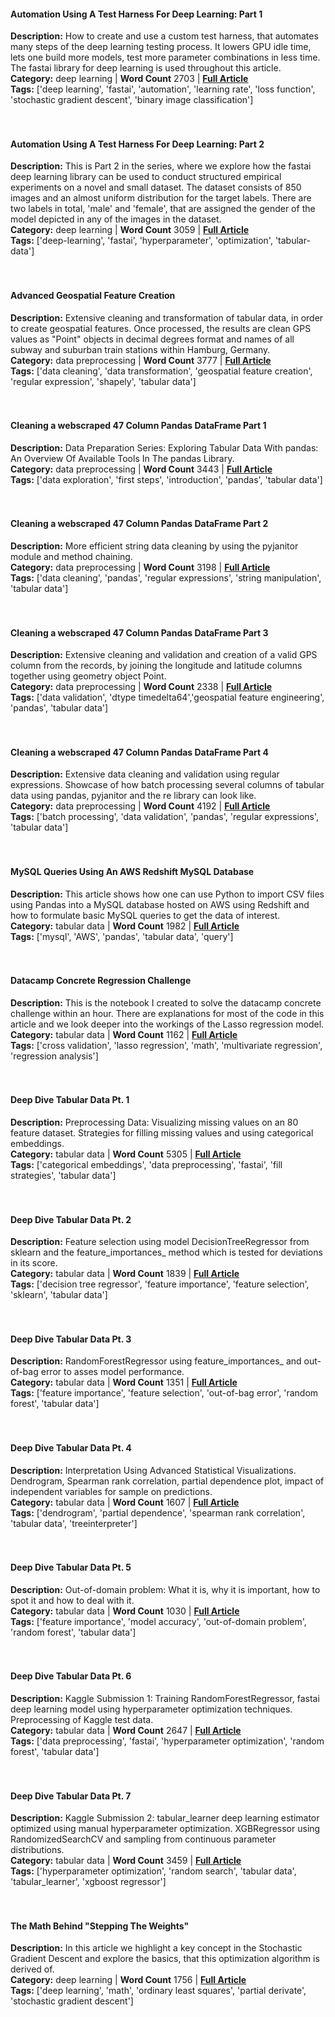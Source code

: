 <p><H4>Automation Using A Test Harness For Deep Learning: Part 1</H4><strong>Description:</strong> How to create and use a custom test harness, that automates many steps of the deep learning testing process. It lowers GPU idle time, lets one build more models, test more parameter combinations in less time. The fastai library for deep learning is used throughout this article.<br>                <strong>Category:</strong> deep learning | <strong>Word Count</strong>                2703 | <strong><a href="https://deep-learning-mastery.com/projects/1st_tm/">Full Article</a></strong><br>                <strong>Tags:</strong>  ['deep learning', 'fastai', 'automation', 'learning rate', 'loss function', 'stochastic gradient descent', 'binary image classification']<br>                <br><br></p>
<p><H4>Automation Using A Test Harness For Deep Learning: Part 2</H4><strong>Description:</strong> This is Part 2 in the series, where we explore how the fastai deep learning  library can be used to conduct structured empirical experiments on a novel and small dataset. The dataset consists of 850 images and an almost uniform distribution for the target labels. There are two labels in total, 'male' and 'female', that are assigned the gender of the model depicted in any of the images in the dataset.<br>                <strong>Category:</strong> deep learning | <strong>Word Count</strong>                3059 | <strong><a href="https://deep-learning-mastery.com/projects/2nd_tm/">Full Article</a></strong><br>                <strong>Tags:</strong>  ['deep-learning', 'fastai', 'hyperparameter', 'optimization', 'tabular-data']<br>                <br><br></p>
<p><H4>Advanced Geospatial Feature Creation</H4><strong>Description:</strong> Extensive cleaning and transformation of tabular data, in order to create geospatial features. Once processed, the results are clean GPS values as "Point" objects in decimal degrees format and names of all subway and suburban train stations within Hamburg, Germany.<br>                <strong>Category:</strong> data preprocessing | <strong>Word Count</strong>                3777 | <strong><a href="https://deep-learning-mastery.com/projects/advanced-geospatial-feature-creation/">Full Article</a></strong><br>                <strong>Tags:</strong>  ['data cleaning', 'data transformation', 'geospatial feature creation', 'regular expression', 'shapely', 'tabular data']<br>                <br><br></p>
<p><H4>Cleaning a webscraped 47 Column Pandas DataFrame Part 1</H4><strong>Description:</strong> Data Preparation Series: Exploring Tabular Data With pandas: An Overview Of Available Tools In The pandas Library.<br>                <strong>Category:</strong> data preprocessing | <strong>Word Count</strong>                3443 | <strong><a href="https://deep-learning-mastery.com/projects/data_prep_1/">Full Article</a></strong><br>                <strong>Tags:</strong>  ['data exploration', 'first steps', 'introduction', 'pandas', 'tabular data']<br>                <br><br></p>
<p><H4>Cleaning a webscraped 47 Column Pandas DataFrame Part 2</H4><strong>Description:</strong> More efficient string data cleaning by using the pyjanitor module and method chaining.<br>                <strong>Category:</strong> data preprocessing | <strong>Word Count</strong>                3198 | <strong><a href="https://deep-learning-mastery.com/projects/data_prep_2/">Full Article</a></strong><br>                <strong>Tags:</strong>  ['data cleaning', 'pandas', 'regular expressions', 'string manipulation', 'tabular data']<br>                <br><br></p>
<p><H4>Cleaning a webscraped 47 Column Pandas DataFrame Part 3</H4><strong>Description:</strong> Extensive cleaning and validation and creation of a valid GPS column from the records, by joining the longitude and latitude columns together using geometry object Point.<br>                <strong>Category:</strong> data preprocessing | <strong>Word Count</strong>                2338 | <strong><a href="https://deep-learning-mastery.com/projects/data_prep_3/">Full Article</a></strong><br>                <strong>Tags:</strong>  ['data validation', 'dtype timedelta64','geospatial feature engineering', 'pandas', 'tabular data']<br>                <br><br></p>
<p><H4>Cleaning a webscraped 47 Column Pandas DataFrame Part 4</H4><strong>Description:</strong> Extensive data cleaning and validation using regular expressions. Showcase of how batch processing several columns of tabular data using pandas, pyjanitor and the re library can look like.<br>                <strong>Category:</strong> data preprocessing | <strong>Word Count</strong>                4192 | <strong><a href="https://deep-learning-mastery.com/projects/data_prep_4/">Full Article</a></strong><br>                <strong>Tags:</strong>  ['batch processing', 'data validation', 'pandas', 'regular expressions', 'tabular data']<br>                <br><br></p>
<p><H4>MySQL Queries Using An AWS Redshift MySQL Database</H4><strong>Description:</strong> This article shows how one can use Python to import CSV files using Pandas into a MySQL database hosted on AWS using Redshift and how to formulate basic MySQL queries to get the data of interest.<br>                <strong>Category:</strong> tabular data | <strong>Word Count</strong>                1982 | <strong><a href="https://deep-learning-mastery.com/projects/mysql-redshift-1/">Full Article</a></strong><br>                <strong>Tags:</strong>  ['mysql', 'AWS', 'pandas', 'tabular data', 'query']<br>                <br><br></p>
<p><H4>Datacamp Concrete Regression Challenge</H4><strong>Description:</strong> This is the notebook I created to solve the datacamp concrete challenge within an hour. There are explanations for most of the code in this article and we look deeper into the workings of the Lasso regression model.<br>                <strong>Category:</strong> tabular data | <strong>Word Count</strong>                1162 | <strong><a href="https://deep-learning-mastery.com/projects/regression60min_datacamp-concrete-challenge/">Full Article</a></strong><br>                <strong>Tags:</strong>  ['cross validation', 'lasso regression', 'math', 'multivariate regression', 'regression analysis']<br>                <br><br></p>
<p><H4>Deep Dive Tabular Data Pt. 1</H4><strong>Description:</strong> Preprocessing Data: Visualizing missing values on an 80 feature dataset. Strategies for filling missing values and using categorical embeddings.<br>                <strong>Category:</strong> tabular data | <strong>Word Count</strong>                5305 | <strong><a href="https://deep-learning-mastery.com/projects/tabular_kaggle-1/">Full Article</a></strong><br>                <strong>Tags:</strong>  ['categorical embeddings', 'data preprocessing', 'fastai', 'fill strategies', 'tabular data']<br>                <br><br></p>
<p><H4>Deep Dive Tabular Data Pt. 2</H4><strong>Description:</strong> Feature selection using model DecisionTreeRegressor from sklearn and the feature_importances_ method which is tested for deviations in its score.<br>                <strong>Category:</strong> tabular data | <strong>Word Count</strong>                1839 | <strong><a href="https://deep-learning-mastery.com/projects/tabular_kaggle-2/">Full Article</a></strong><br>                <strong>Tags:</strong>  ['decision tree regressor', 'feature importance', 'feature selection', 'sklearn', 'tabular data']<br>                <br><br></p>
<p><H4>Deep Dive Tabular Data Pt. 3</H4><strong>Description:</strong> RandomForestRegressor using feature_importances_ and out-of-bag error to asses model performance.<br>                <strong>Category:</strong> tabular data | <strong>Word Count</strong>                1351 | <strong><a href="https://deep-learning-mastery.com/projects/tabular_kaggle-3/">Full Article</a></strong><br>                <strong>Tags:</strong>  ['feature importance', 'feature selection', 'out-of-bag error', 'random forest', 'tabular data']<br>                <br><br></p>
<p><H4>Deep Dive Tabular Data Pt. 4</H4><strong>Description:</strong> Interpretation Using Advanced Statistical Visualizations. Dendrogram, Spearman rank correlation, partial dependence plot, impact of independent variables for sample on predictions.<br>                <strong>Category:</strong> tabular data | <strong>Word Count</strong>                1607 | <strong><a href="https://deep-learning-mastery.com/projects/tabular_kaggle-4/">Full Article</a></strong><br>                <strong>Tags:</strong>  ['dendrogram', 'partial dependence', 'spearman rank correlation', 'tabular data', 'treeinterpreter']<br>                <br><br></p>
<p><H4>Deep Dive Tabular Data Pt. 5</H4><strong>Description:</strong> Out-of-domain problem: What it is, why it is important, how to spot it and how to deal with it.<br>                <strong>Category:</strong> tabular data | <strong>Word Count</strong>                1030 | <strong><a href="https://deep-learning-mastery.com/projects/tabular_kaggle-5/">Full Article</a></strong><br>                <strong>Tags:</strong>  ['feature importance', 'model accuracy', 'out-of-domain problem', 'random forest', 'tabular data']<br>                <br><br></p>
<p><H4>Deep Dive Tabular Data Pt. 6</H4><strong>Description:</strong> Kaggle Submission 1: Training RandomForestRegressor, fastai deep learning model using hyperparameter optimization techniques. Preprocessing of Kaggle test data.<br>                <strong>Category:</strong> tabular data | <strong>Word Count</strong>                2647 | <strong><a href="https://deep-learning-mastery.com/projects/tabular_kaggle-6/">Full Article</a></strong><br>                <strong>Tags:</strong>  ['data preprocessing', 'fastai', 'hyperparameter optimization', 'random forest', 'tabular data']<br>                <br><br></p>
<p><H4>Deep Dive Tabular Data Pt. 7</H4><strong>Description:</strong> Kaggle Submission 2: tabular_learner deep learning estimator optimized using manual hyperparameter optimization. XGBRegressor using RandomizedSearchCV and sampling from continuous parameter distributions.<br>                <strong>Category:</strong> tabular data | <strong>Word Count</strong>                3459 | <strong><a href="https://deep-learning-mastery.com/projects/tabular_kaggle-7/">Full Article</a></strong><br>                <strong>Tags:</strong>  ['hyperparameter optimization', 'random search', 'tabular data', 'tabular_learner', 'xgboost regressor']<br>                <br><br></p>
<p><H4>The Math Behind "Stepping The Weights"</H4><strong>Description:</strong> In this article we highlight a key concept in the Stochastic Gradient Descent and explore the basics, that this optimization algorithm is derived of.<br>                <strong>Category:</strong> deep learning | <strong>Word Count</strong>                1756 | <strong><a href="https://deep-learning-mastery.com/projects/theory_batch_gradient_descent/">Full Article</a></strong><br>                <strong>Tags:</strong>  ['deep learning', 'math', 'ordinary least squares', 'partial derivate', 'stochastic gradient descent']<br>                <br><br></p>
